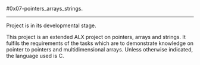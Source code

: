 #0x07-pointers_arrays_strings.
***
Project is in its developmental stage.

This project is an extended ALX project on pointers, arrays and strings. It fulfils the requirements of the tasks which are to demonstrate knowledge on pointer to pointers and multidimensional arrays.
Unless otherwise indicated, the language used is C.
